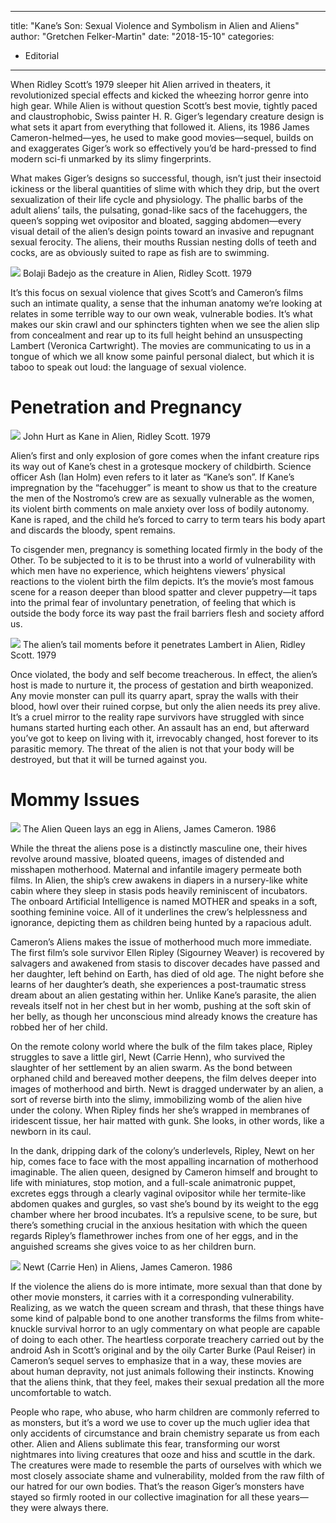 
---
title: "Kane’s Son: Sexual Violence and Symbolism in Alien and Aliens"
author: "Gretchen Felker-Martin"
date: "2018-15-10"
categories:
- Editorial
---

When Ridley Scott’s 1979 sleeper hit Alien arrived in theaters, it revolutionized special effects and kicked the wheezing horror genre into high gear. While Alien is without question Scott’s best movie, tightly paced and claustrophobic, Swiss painter H. R. Giger’s legendary creature design is what sets it apart from everything that followed it. Aliens, its 1986 James Cameron-helmed—yes, he used to make good movies—sequel, builds on and exaggerates Giger’s work so effectively you’d be hard-pressed to find modern sci-fi unmarked by its slimy fingerprints.

What makes Giger’s designs so successful, though, isn’t just their insectoid ickiness or the liberal quantities of slime with which they drip, but the overt sexualization of their life cycle and physiology. The phallic barbs of the adult aliens’ tails, the pulsating, gonad-like sacs of the facehuggers, the queen’s sopping wet ovipositor and bloated, sagging abdomen—every visual detail of the alien’s design points toward an invasive and repugnant sexual ferocity. The aliens, their mouths Russian nesting dolls of teeth and cocks, are as obviously suited to rape as fish are to swimming. 

![](https://i1.wp.com/vrvblog.co/wp-content/uploads/2018/10/image3-2.png?resize=588%2C316&#038;ssl=1)
Bolaji Badejo as the creature in Alien, Ridley Scott. 1979

It’s this focus on sexual violence that gives Scott’s and Cameron’s films such an intimate quality, a sense that the inhuman anatomy we’re looking at relates in some terrible way to our own weak, vulnerable bodies. It’s what makes our skin crawl and our sphincters tighten when we see the alien slip from concealment and rear up to its full height behind an unsuspecting Lambert (Veronica Cartwright). The movies are communicating to us in a tongue of which we all know some painful personal dialect, but which it is taboo to speak out loud: the language of sexual violence.

# Penetration and Pregnancy

![](https://i2.wp.com/vrvblog.co/wp-content/uploads/2018/10/image2-2.png?resize=596%2C335&#038;ssl=1)
John Hurt as Kane in Alien, Ridley Scott. 1979

Alien’s first and only explosion of gore comes when the infant creature rips its way out of Kane’s chest in a grotesque mockery of childbirth. Science officer Ash (Ian Holm) even refers to it later as “Kane’s son”. If Kane’s impregnation by the “facehugger” is meant to show us that to the creature the men of the Nostromo’s crew are as sexually vulnerable as the women, its violent birth comments on male anxiety over loss of bodily autonomy. Kane is raped, and the child he’s forced to carry to term tears his body apart and discards the bloody, spent remains.

To cisgender men, pregnancy is something located firmly in the body of the Other. To be subjected to it is to be thrust into a world of vulnerability with which men have no experience, which heightens viewers’ physical reactions to the violent birth the film depicts. It’s the movie’s most famous scene for a reason deeper than blood spatter and clever puppetry—it taps into the primal fear of involuntary penetration, of feeling that which is outside the body force its way past the frail barriers flesh and society afford us.  

![](https://i1.wp.com/vrvblog.co/wp-content/uploads/2018/10/image7-1-1024x435.png?resize=1024%2C435&#038;ssl=1)
The alien’s tail moments before it penetrates Lambert in Alien, Ridley Scott. 1979

Once violated, the body and self become treacherous. In effect, the alien’s host is made to nurture it, the process of gestation and birth weaponized. Any movie monster can pull its quarry apart, spray the walls with their blood, howl over their ruined corpse, but only the alien needs its prey alive. It’s a cruel mirror to the reality rape survivors have struggled with since humans started hurting each other. An assault has an end, but afterward you’ve got to keep on living with it, irrevocably changed, host forever to its parasitic memory. The threat of the alien is not that your body will be destroyed, but that it will be turned against you.

# **Mommy Issues**

![](https://i1.wp.com/vrvblog.co/wp-content/uploads/2018/10/image5-2-e1539516004786.png?resize=992%2C507&#038;ssl=1)
The Alien Queen lays an egg in Aliens, James Cameron. 1986

While the threat the aliens pose is a distinctly masculine one, their hives revolve around massive, bloated queens, images of distended and misshapen motherhood. Maternal and infantile imagery permeate both films. In Alien, the ship’s crew awakens in diapers in a nursery-like white cabin where they sleep in stasis pods heavily reminiscent of incubators. The onboard Artificial Intelligence is named MOTHER and speaks in a soft, soothing feminine voice. All of it underlines the crew’s helplessness and ignorance, depicting them as children being hunted by a rapacious adult.

Cameron’s Aliens makes the issue of motherhood much more immediate. The first film’s sole survivor Ellen Ripley (Sigourney Weaver) is recovered by salvagers and awakened from stasis to discover decades have passed and her daughter, left behind on Earth, has died of old age. The night before she learns of her daughter’s death, she experiences a post-traumatic stress dream about an alien gestating within her. Unlike Kane’s parasite, the alien reveals itself not in her chest but in her womb, pushing at the soft skin of her belly, as though her unconscious mind already knows the creature has robbed her of her child.

On the remote colony world where the bulk of the film takes place, Ripley struggles to save a little girl, Newt (Carrie Henn), who survived the slaughter of her settlement by an alien swarm. As the bond between orphaned child and bereaved mother deepens, the film delves deeper into images of motherhood and birth. Newt is dragged underwater by an alien, a sort of reverse birth into the slimy, immobilizing womb of the alien hive under the colony. When Ripley finds her she’s wrapped in membranes of iridescent tissue, her hair matted with gunk. She looks, in other words, like a newborn in its caul. 

In the dank, dripping dark of the colony’s underlevels, Ripley, Newt on her hip, comes face to face with the most appalling incarnation of motherhood imaginable. The alien queen, designed by Cameron himself and brought to life with miniatures, stop motion, and a full-scale animatronic puppet, excretes eggs through a clearly vaginal ovipositor while her termite-like abdomen quakes and gurgles, so vast she’s bound by its weight to the egg chamber where her brood incubates. It’s a repulsive scene, to be sure, but there’s something crucial in the anxious hesitation with which the queen regards Ripley’s flamethrower inches from one of her eggs, and in the anguished screams she gives voice to as her children burn.

![](https://i2.wp.com/vrvblog.co/wp-content/uploads/2018/10/image6-1.png?resize=800%2C425&#038;ssl=1)
Newt (Carrie Hen) in Aliens, James Cameron. 1986

If the violence the aliens do is more intimate, more sexual than that done by other movie monsters, it carries with it a corresponding vulnerability. Realizing, as we watch the queen scream and thrash, that these things have some kind of palpable bond to one another transforms the films from white-knuckle survival horror to an ugly commentary on what people are capable of doing to each other. The heartless corporate treachery carried out by the android Ash in Scott’s original and by the oily Carter Burke (Paul Reiser) in Cameron’s sequel serves to emphasize that in a way, these movies are about human depravity, not just animals following their instincts. Knowing that the aliens think, that they feel, makes their sexual predation all the more uncomfortable to watch.

People who rape, who abuse, who harm children are commonly referred to as monsters, but it’s a word we use to cover up the much uglier idea that only accidents of circumstance and brain chemistry separate us from each other. Alien and Aliens sublimate this fear, transforming our worst nightmares into living creatures that ooze and hiss and scuttle in the dark. The creatures were made to resemble the parts of ourselves with which we most closely associate shame and vulnerability, molded from the raw filth of our hatred for our own bodies. That’s the reason Giger’s monsters have stayed so firmly rooted in our collective imagination for all these years—they were always there.

